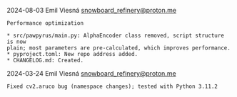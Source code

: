 2024-08-03  Emil Viesná  <snowboard_refinery@proton.me>

	Performance optimization

	* src/pawpyrus/main.py: AlphaEncoder class removed, script structure is now
	plain; most parameters are pre-calculated, which improves performance.
	* pyproject.toml: New repo address added.
	* CHANGELOG.md: Created.

2024-03-24  Emil Viesná  <snowboard_refinery@proton.me>

	Fixed cv2.aruco bug (namespace changes); tested with Python 3.11.2

